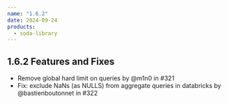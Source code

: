 ```yaml
---
name: "1.6.2"
date: 2024-09-24
products:
  - soda-library
---
```


## 1.6.2 Features and Fixes

* Remove global hard limit on queries by @m1n0 in #321
* Fix: exclude NaNs (as NULLS) from aggregate queries in databricks by @bastienboutonnet in #322
